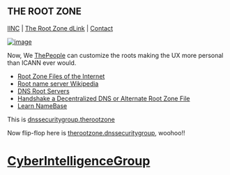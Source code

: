 ## THE ROOT ZONE

[IINC](https://dlink.iinc.hns.to/) | [The Root Zone dLink](therootzone.hns.to/) | [Contact](https://innerinetcompany.webflow.io/contact)

[![image](https://user-images.githubusercontent.com/37987346/101999396-a37e4380-3caa-11eb-8cc6-e61fb53c7855.png)](http://shapereality.innerinetcompany.hns.to/)

Now, We [ThePeople](http://we.thepeople/) can customize the roots making the UX more personal than ICANN ever would.

- [Root Zone Files of the Internet](https://www.iana.org/domains/root/files)
- [Root name server Wikipedia](https://en.wikipedia.org/wiki/Root_name_server)
- [DNS Root Servers](https://securitytrails.com/blog/dns-root-servers)
- [Handshake a Decentralized DNS or Alternate Root Zone File](https://handshake.org/)
- [Learn NameBase](https://learn.namebase.io/about-handshake/about-handshake)

This is [dnssecuritygroup.therootzone](http://dnssecuritygroup.therootzone/)

Now flip-flop here is [therootzone.dnssecuritygroup](http://therootzone.dnssecuritygroup), woohoo!!

# [CyberIntelligenceGroup](http://masterthyself.cyberintelligencegroup/) 
